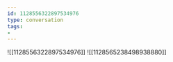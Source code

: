 ```yaml
---
id: 1128556322897534976
type: conversation
tags:
- 
---
```

![[1128556322897534976]]
![[1128565238498938880]]

